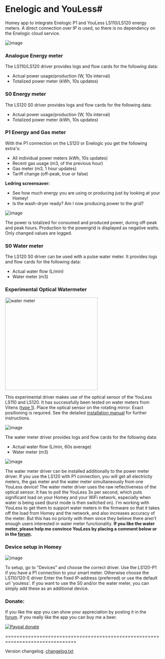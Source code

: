 # Enelogic and YouLess#

Homey app to integrate Enelogic P1 and YouLess LS110/LS120 energy meters.
A direct connection over IP is used, so there is no dependency on the Enelogic
cloud service.

![image][energy-mobile-card-image]

### Analogue Energy meter ###
The LS110/LS120 driver provides logs and flow cards for the following data:
- Actual power usage/production (W, 10s interval)
- Totalized power meter (kWh, 10s updates)

### S0 Energy meter ###
The LS120 S0 driver provides logs and flow cards for the following data:
- Actual power usage/production (W, 10s interval)
- Totalized power meter (kWh, 10s updates)

### P1 Energy and Gas meter ###
With the P1 connection on the LS120 or Enelogic you get the following extra's:
- All individual power meters (kWh, 10s updates)
- Recent gas usage (m3, of the previous hour)
- Gas meter (m3, 1 hour updates)
- Tariff change (off-peak, true or false)

**Ledring screensaver:**
- See how much energy you are using or producing just by looking at your Homey!
- Is the wash-dryer ready? Am I now producing power to the grid?

![image][energy-insights-image]

The power is totalized for consumed and produced power, during off-peak and
peak hours. Production to the powergrid is displayed as negative watts.
Only changed values are logged.

### S0 Water meter ###
The LS120 S0 driver can be used with a pulse water meter. It provides logs and
flow cards for the following data:
- Actual water flow (L/min)
- Water meter (m3)

### Experimental Optical Watermeter ###
<img src="https://forum.athom.com/uploads/editor/wb/kkyxklvl0jqc.jpg" alt="water meter" width="300"/>

This experimental driver makes use of the optical sensor of the YouLess LS110
and LS120. It has successfully been tested on water meters from Vitens ([type 1]).
Place the optical sensor on the rotating mirror. Exact positioning is required.
See the detailed [installation manual] for further instructions.

![image][water-insights-image]

The water meter driver provides logs and flow cards for the following data:
- Actual water flow (L/min, 60s average)
- Water meter (m3)

![image][water-mobile-card-image]

The water meter driver can be installed additionally to the power meter driver.
If you use the LS120 with P1 connection, you will get all electricity meters, the
gas meter and the water meter simultaneously from one YouLess device!
The water meter driver uses the raw reflectiveness of the optical sensor. It has
to poll the YouLess 3x per second, which puts significant load on your Homey and
your WiFi network, especially when water is being used (burst mode is then
switched on). I'm working with YouLess to get them to support water meters in
the firmware so that it takes off the load from Homey and the network, and also
increases accuracy of the meter. But this has no priority with them since they
believe there aren't enough users interested in water meter functionality.
**If you like the water meter, please help me convince YouLess by placing a
comment below or in the [forum].**

### Device setup in Homey ###
![image][devices-image]

To setup, go to "Devices" and choose the correct driver. Use the LS120-P1 if you
have a P1 connection to your smart meter. Otherwise choose the LS110/120-E driver
Enter the fixed IP-address (preferred) or use the default url 'youless'.
If you want to use the S0 and/or the water meter, you can simply add these as an
additional device.


### Donate: ###
If you like the app you can show your appreciation by posting it in the [forum].
If you really like the app you can buy me a beer.

[![Paypal donate][pp-donate-image]][pp-donate-link]


===============================================================================

Version changelog: [changelog.txt]

[type 1]: https://www.vitens.nl/service/watermeter
[forum]: https://community.athom.com/t/4235
[installation manual]: https://forum.athom.com/discussion/comment/61126/#Comment_61126
[pp-donate-link]: https://www.paypal.com/cgi-bin/webscr?cmd=_s-xclick&hosted_button_id=FV7VNCQ6XBY6L
[pp-donate-image]: https://www.paypalobjects.com/en_US/i/btn/btn_donate_SM.gif
[energy-mobile-card-image]: https://discourse-cdn-sjc1.com/business4/uploads/athom/original/2X/d/d5f2a59c7e2409eee3dabc9888babfa8ed89885a.png
[energy-insights-image]: https://discourse-cdn-sjc1.com/business4/uploads/athom/original/2X/a/a597c81dca654477d71888f644c5f8e8d35fe646.png
[water-mobile-card-image]: https://discourse-cdn-sjc1.com/business4/uploads/athom/original/2X/b/bf55a4ea7d276e559436363ef6e0797528f90814.png
[water-insights-image]: https://discourse-cdn-sjc1.com/business4/uploads/athom/original/2X/5/53ff080e7e55cdc13911a761c384683fd6612b46.png
[water-meter-image]: https://forum.athom.com/uploads/editor/wb/kkyxklvl0jqc.jpg
[devices-image]: https://discourse-cdn-sjc1.com/business4/uploads/athom/original/2X/9/96b25cb89bb25b68d54366e748e708fffc82db15.png
[changelog.txt]: https://github.com/gruijter/com.gruijter.enelogic/blob/master/changelog.txt
